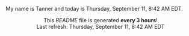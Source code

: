 My name is Tanner and today is Thursday, September 11, 8:42 AM EDT.

<p align="center">This <i>README</i> file is generated <b>every 3 hours</b>!</br>Last refresh: Thursday, September 11, 8:42 AM EDT<br /></p>
